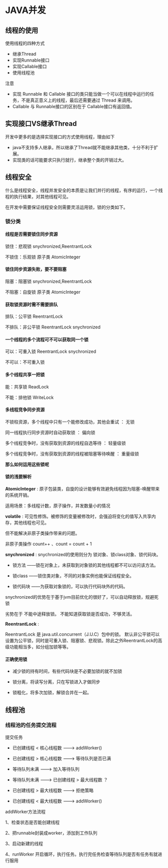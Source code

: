 # JAVA并发

## 线程的使用

使用线程的四种方式

- 继承Thread
- 实现Runnable接口
- 实现Callable接口
- 使用线程池

注意 
- 实现 Runnable 和 Callable 接口的类只能当做一个可以在线程中运行的任务，不是真正意义上的线程，最后还需要通过 Thread 来调用。
- Callable 与 Runnable接口的区别在于 Callable接口有返回值。 

## 实现接口VS继承Thread

开发中更多的是选择实现接口的方式使用线程，理由如下

- java不支持多人继承，所以继承了Thread就不能继承其他类，十分不利于扩展。
- 实现类的话可能要求只执行就行，继承整个类的开销过大。

## 线程安全

什么是线程安全，线程并发安全的本质是让我们并行的线程，有序的运行，一个线程的执行结果，对其他线程可见。

在开发中需要保证线程安全则需要灵活运用锁，锁的分类如下。

### 锁分类

#### 线程是否需要锁住同步资源

锁住：悲观锁 snychronized,ReentrantLock

不锁住：乐观锁 原子类 AtomicInteger

#### 锁住同步资源失败，要不要阻塞

阻塞：阻塞锁  snychronized,ReentrantLock

不阻塞：自旋锁  原子类 AtomicInteger

#### 获取锁资源时需不需要排队

排队：公平锁  ReentrantLock

不排队：非公平锁  ReentrantLock snychronized

#### 一个线程的多个流程可不可以获取同一个锁

可以：可重入锁  ReentrantLock snychronized

不可以：不可重入锁

#### 多个线程共享一把锁

能：共享锁 ReadLock

不能：排他锁 WriteLock

#### 多线程竞争同步资源

不锁柱资源，多个线程中只有一个能修改成功，其他会重试  ： 无锁

同一线程执行同步资源时自动获取锁  ： 偏向锁

多个线程竞争时，没有获取到资源的线程自选等待  ： 轻量级锁

多个线程竞争时，没有获取到资源的线程被阻塞等待唤醒  ： 重量级锁

____那么如何运用这些锁呢____

#### 锁的浅要解析

____AtomicInteger____ : 原子包装类，自旋的设计能够有效避免线程因为阻塞-唤醒带来的系统开销。

适用场景：多线程计数，原子操作，并发数量小的情况

____volatile____ : 可见性修饰。被修饰的变量被修改时，会强迫将变化的值写入共享内存，其他线程也可见。

但不能解决非原子类操作带来的问题。

非原子类操作 count++ 、count = count + 1

____snychronized____ : snychronized的使用则分为 锁对象、锁class对象、锁代码块。

- 锁方法  ——锁在对象上，未获取到对象锁的其他线程都不可以访问该方法。

- 锁class ——锁住类对象，不同的对象实例也能保证线程安全。


- 锁代码块 ——为获取对象锁的，可以执行代码块外的代码。

snychronized的优势在于基于jvm目前优化的很好了，可以自动释放锁，规避死锁

劣势在于 不能中途释放锁。 不能知道获取锁是否成功，不够灵活。


____ReentrantLock____ : 

ReentrantLock 是 java.util.concurrent（J.U.C）包中的锁。 默认非公平锁可以设置为公平锁，同时是可重入锁、阻塞锁、悲观锁。除此之外ReentrantLock的高级功能相当多，如分组加锁等等。

#### 正确使用锁

- 减少锁的持有时间，有些代码块是不必要加锁的就不加锁

- 锁分离，将读写分离，只在写锁进入才做同步

- 锁粗化，将多次加锁，解锁合并在一起。


## 线程池

### 线程池的任务提交流程

提交任务

- 已创建线程 < 核心线程数 ---> addWorker()

- 已创建线程 > 核心线程数 ---> 等待队列是否已满


- 等待队列未满 --->  加入等待队列

- 等待队列未满 --->  已创建线程 > 最大线程数 ？

- 已创建线程 > 最大线程数 ---> 拒绝策略

- 已创建线程 < 最大线程数 ---> addWorker()

addWorker方法流程

1、检查状态是否能创建线程

2、把runnable封装成worker，添加到工作队列

3、启动新建的线程

4、runWorker 开启循环，执行任务。执行完任务检查等待队列是否有任务有就进行服用